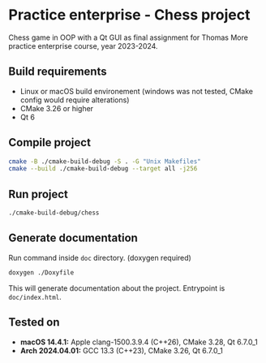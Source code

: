 # Practice enterprise - Chess project

Chess game in OOP with a Qt GUI as final assignment for Thomas More practice enterprise course, year 2023-2024.

## Build requirements
- Linux or macOS build environement (windows was not tested, CMake config would require alterations)
- CMake 3.26 or higher
- Qt 6

## Compile project
```bash
cmake -B ./cmake-build-debug -S . -G "Unix Makefiles"
cmake --build ./cmake-build-debug --target all -j256
```

## Run project
```bash
./cmake-build-debug/chess
```

## Generate documentation
Run command inside `doc` directory. (doxygen required)

```bash
doxygen ./Doxyfile
```
This will generate documentation about the project. Entrypoint is `doc/index.html`.

## Tested on
- **macOS 14.4.1:** Apple clang-1500.3.9.4 (C++26), CMake 3.28, Qt 6.7.0_1 
- **Arch 2024.04.01:** GCC 13.3 (C++23), CMake 3.26, Qt 6.7.0_1
